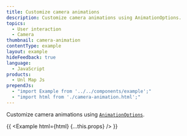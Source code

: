 ```yaml
---
title: Customize camera animations
description: Customize camera animations using AnimationOptions.
topics:
  - User interaction
  - Camera
thumbnail: camera-animation
contentType: example
layout: example
hideFeedback: true
language:
  - JavaScript
products:
  - Unl Map Js
prependJs:
  - "import Example from '../../components/example';"
  - "import html from './camera-animation.html';"
---
```


Customize camera animations using [`AnimationOptions`](https://u-n-l.github.io/unl-map-js-docs/api/properties/#animationoptions).

{{ <Example html={html} {...this.props} /> }}
